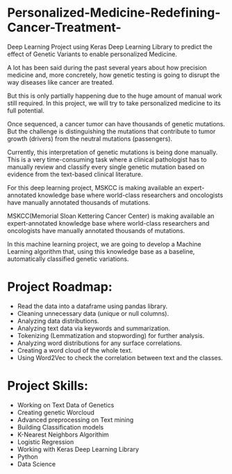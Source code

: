# Personalized-Medicine-Redefining-Cancer-Treatment-
Deep Learning Project using Keras Deep Learning Library to predict the effect of Genetic Variants to enable personalized Medicine.

A lot has been said during the past several years about how precision medicine and, more concretely, how genetic testing is going to disrupt the way diseases like cancer are treated.

But this is only partially happening due to the huge amount of manual work still required. In this project, we will try to take personalized medicine to its full potential.

Once sequenced, a cancer tumor can have thousands of genetic mutations. But the challenge is distinguishing the mutations that contribute to tumor growth (drivers) from the neutral mutations (passengers). 

Currently, this interpretation of genetic mutations is being done manually. This is a very time-consuming task where a clinical pathologist has to manually review and classify every single genetic mutation based on evidence from the text-based clinical literature.

For this deep  learning project, MSKCC is making available an expert-annotated knowledge base where world-class researchers and oncologists have manually annotated thousands of mutations.

MSKCC(Memorial Sloan Kettering Cancer Center) is making available an expert-annotated knowledge base where world-class researchers and oncologists have manually annotated thousands of mutations.

In this machine learning project, we are going to develop a Machine Learning algorithm that, using this knowledge base as a baseline, automatically classified genetic variations.

# Project Roadmap: 

- Read the data into a dataframe using pandas library.
- Cleaning unnecessary data (unique or null columns).
- Analyzing data distributions.
- Analyzing text data via keywords and summarization.
- Tokenizing (Lemmatization and stopwording) for further analysis.
- Analyzing word distributions for any surface correlations.
- Creating a word cloud of the whole text.
- Using Word2Vec to check the correlation between text and the classes.

# Project Skills: 

- Working on Text Data of Genetics
- Creating genetic Worcloud
- Advanced preprocessing on Text mining
- Building Classification models  
- K-Nearest Neighbors Algorithim  
- Logistic Regression
- Working with Keras Deep Learning Library
- Python
- Data Science 
